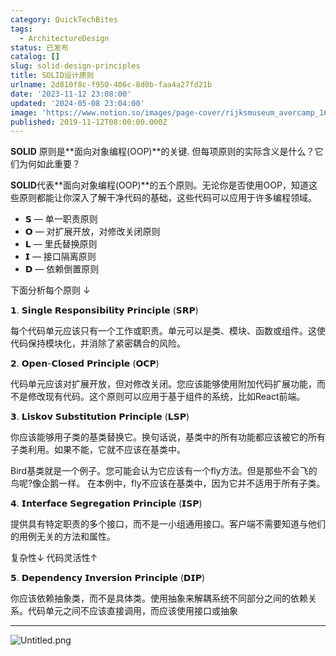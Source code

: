 ```yaml
---
category: QuickTechBites
tags:
  - ArchitectureDesign
status: 已发布
catalog: []
slug: solid-design-principles
title: SOLID设计原则
urlname: 2d810f8c-f950-406c-8d0b-faa4a27fd21b
date: '2023-11-12 23:08:00'
updated: '2024-05-08 23:04:00'
image: 'https://www.notion.so/images/page-cover/rijksmuseum_avercamp_1620.jpg'
published: 2019-11-12T08:00:00.000Z
---
```


**SOLID** 原则是**面向对象编程(OOP)**的关键. 但每项原则的实际含义是什么？它们为何如此重要？


**SOLID**代表**面向对象编程(OOP)**的五个原则。无论你是否使用OOP，知道这些原则都能让你深入了解干净代码的基础，这些代码可以应用于许多编程领域。

- 𝗦 — 单一职责原则
- 𝗢 — 对扩展开放，对修改关闭原则
- 𝗟 — 里氏替换原则
- 𝗜 — 接口隔离原则
- 𝗗 — 依赖倒置原则

下面分析每个原则 ↓


𝟭. 𝗦𝗶𝗻𝗴𝗹𝗲 𝗥𝗲𝘀𝗽𝗼𝗻𝘀𝗶𝗯𝗶𝗹𝗶𝘁𝘆 𝗣𝗿𝗶𝗻𝗰𝗶𝗽𝗹𝗲 (𝗦𝗥𝗣)


每个代码单元应该只有一个工作或职责。单元可以是类、模块、函数或组件。这使代码保持模块化，并消除了紧密耦合的风险。


𝟮. 𝗢𝗽𝗲𝗻-𝗖𝗹𝗼𝘀𝗲𝗱 𝗣𝗿𝗶𝗻𝗰𝗶𝗽𝗹𝗲 (𝗢𝗖𝗣)


代码单元应该对扩展开放，但对修改关闭。您应该能够使用附加代码扩展功能，而不是修改现有代码。这个原则可以应用于基于组件的系统，比如React前端。


𝟯. 𝗟𝗶𝘀𝗸𝗼𝘃 𝗦𝘂𝗯𝘀𝘁𝗶𝘁𝘂𝘁𝗶𝗼𝗻 𝗣𝗿𝗶𝗻𝗰𝗶𝗽𝗹𝗲 (𝗟𝗦𝗣)


你应该能够用子类的基类替换它。换句话说，基类中的所有功能都应该被它的所有子类利用。如果不能，它就不应该在基类中。


Bird基类就是一个例子。您可能会认为它应该有一个fly方法。但是那些不会飞的鸟呢?像企鹅一样。
在本例中，fly不应该在基类中，因为它并不适用于所有子类。


𝟰. 𝗜𝗻𝘁𝗲𝗿𝗳𝗮𝗰𝗲 𝗦𝗲𝗴𝗿𝗲𝗴𝗮𝘁𝗶𝗼𝗻 𝗣𝗿𝗶𝗻𝗰𝗶𝗽𝗹𝗲 (𝗜𝗦𝗣)


提供具有特定职责的多个接口，而不是一小组通用接口。客户端不需要知道与他们的用例无关的方法和属性。


复杂性↓
代码灵活性↑


𝟱. 𝗗𝗲𝗽𝗲𝗻𝗱𝗲𝗻𝗰𝘆 𝗜𝗻𝘃𝗲𝗿𝘀𝗶𝗼𝗻 𝗣𝗿𝗶𝗻𝗰𝗶𝗽𝗹𝗲 (𝗗𝗜𝗣)


你应该依赖抽象类，而不是具体类。使用抽象来解耦系统不同部分之间的依赖关系。代码单元之间不应该直接调用，而应该使用接口或抽象


---


![Untitled.png](https://prod-files-secure.s3.us-west-2.amazonaws.com/5d24fe63-e567-4804-86f9-9fdc62e13082/6fc4afd3-478b-4aaf-9884-0a3f8e406a71/Untitled.png?X-Amz-Algorithm=AWS4-HMAC-SHA256&X-Amz-Content-Sha256=UNSIGNED-PAYLOAD&X-Amz-Credential=ASIAZI2LB466XIACY7G2%2F20250401%2Fus-west-2%2Fs3%2Faws4_request&X-Amz-Date=20250401T054006Z&X-Amz-Expires=3600&X-Amz-Security-Token=IQoJb3JpZ2luX2VjEEsaCXVzLXdlc3QtMiJHMEUCIQCNEJ9pFcyvlHnom7Btrq77ofXOMh%2BugcttgrA4U9ZbzgIgS3nElvpzgbVQr0oSGNl5KRlUqtqx1%2B2yXmX%2FeRlXqUEqiAQItP%2F%2F%2F%2F%2F%2F%2F%2F%2F%2FARAAGgw2Mzc0MjMxODM4MDUiDMjPs51LblnatlGINircA3%2FKdcfT0Ky%2BRy4JyfIScfP6p2eaZEVAh0VDlW%2BpbnDUdJK0TWYGKhGMRTIKxxgXpgk6MxU9GoEg7lGSv0%2F34aexLL0nSJexWnkilan81Q7b5hdW2m9VcO4FlFCdcLMA1GXb85PXrCjRKjYBNU8durq8fzaYgdapjvcqfVXGIvsef%2F6GQFABDSAJrplC1upqQLRsWmVkLY2lJhsP627jK4KLfzTO9c2Kj9%2Fhv8IJxOO9isJr5ilidAwRMiox7XijU3MundynuAqRfURdvcIV%2BbnWKLeH8nQ7%2BWSj32DvOAo9Ofn35AeRPuyPRct75f9%2BO9c3B8Mi35yCoa5mxDYXc%2Bwuxy2y8XE7hnvlg62HQHCVmo5zwrVOS8Pl292X9qGHUeqbRaF0Nt8NZkbK0F8wy8aMIywmHuAjTDV8bFaZ8JLqU7VC%2FCc3KhVFWDaiqAhOuDt4oBhR7WM%2Fbl5T66bk6r7Qvt3gKKfvjPRlUDqXwnwFDvyOv2sfZVA4jtt%2FyCFpD%2FEJGrIcxcdWYrxlf5XtKKvUBG8SV0BMunvt0kXRpAmjbhYzTkhG3xt0dlt7cF%2BIhlPIOOOfQz6J%2BslReGRWc857zRMCzSnShtkEzPnlTajZVa1Jyw5gnLIgu22kMIekrb8GOqUBiBIqVUBZOGKslc%2BC8dTrLJB8T1IiYhH%2FqxTKteEtqSsw6Qx9Nm55PQ7CsdgL4AllsfkYEVRKKDniMv6eGlXZKZ2uIyxDainBrafTOSGjIrWldL3pKf1Ei%2BMCQ6wI2Suv4JMatbActTwf%2BS0MJtYfId3a24Cs5UWDvS2YXIKwXZG60hy4jzIYV5MQplpM4hSi9QGXkh%2BwjogvaIXMu0TrAphb9tQz&X-Amz-Signature=f4bfc88c318d0155ae1d42b9748110934ff33e3a949f73ddd8f8051cbf0f6f4d&X-Amz-SignedHeaders=host&x-id=GetObject)

